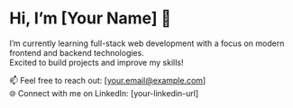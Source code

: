 # Hi, I’m [Your Name] 👋

I’m currently learning full-stack web development with a focus on modern frontend and backend technologies.  
Excited to build projects and improve my skills!

📫 Feel free to reach out: [your.email@example.com]  
🌐 Connect with me on LinkedIn: [your-linkedin-url]  
